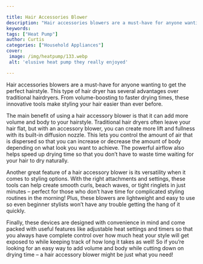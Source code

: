 ```yaml
---

title: Hair Accessories Blower
description: "Hair accessories blowers are a must-have for anyone wanting to get the perfect hairstyle. This type of hair dryer has several adva...see more detail"
keywords: 
tags: ["Heat Pump"]
author: Curtis
categories: ["Household Appliances"]
cover: 
 image: /img/heatpump/133.webp
 alt: 'elusive heat pump they really enjoyed'

---
```


Hair accessories blowers are a must-have for anyone wanting to get the perfect hairstyle. This type of hair dryer has several advantages over traditional hairdryers. From volume-boosting to faster drying times, these innovative tools make styling your hair easier than ever before.

The main benefit of using a hair accessory blower is that it can add more volume and body to your hairstyle. Traditional hair dryers often leave your hair flat, but with an accessory blower, you can create more lift and fullness with its built-in diffusion nozzle. This lets you control the amount of air that is dispersed so that you can increase or decrease the amount of body depending on what look you want to achieve. The powerful airflow also helps speed up drying time so that you don’t have to waste time waiting for your hair to dry naturally.

Another great feature of a hair accessory blower is its versatility when it comes to styling options. With the right attachments and settings, these tools can help create smooth curls, beach waves, or tight ringlets in just minutes – perfect for those who don’t have time for complicated styling routines in the morning! Plus, these blowers are lightweight and easy to use so even beginner stylists won’t have any trouble getting the hang of it quickly. 

Finally, these devices are designed with convenience in mind and come packed with useful features like adjustable heat settings and timers so that you always have complete control over how much heat your style will get exposed to while keeping track of how long it takes as well! So if you’re looking for an easy way to add volume and body while cutting down on drying time – a hair accessory blower might be just what you need!
